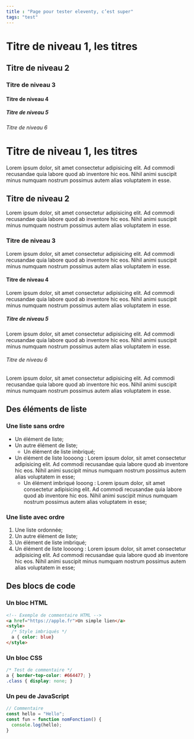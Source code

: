 ```yaml
---
title : "Page pour tester eleventy, c’est super"
tags: "test"
---
```


# Titre de niveau 1, les titres 
## Titre de niveau 2
### Titre de niveau 3
#### Titre de niveau 4
##### Titre de niveau 5
###### Titre de niveau 6


# Titre de niveau 1, les titres

Lorem ipsum dolor, sit amet consectetur adipisicing elit. Ad commodi recusandae quia labore quod ab inventore hic eos. Nihil animi suscipit minus numquam nostrum possimus autem alias voluptatem in esse.

## Titre de niveau 2

Lorem ipsum dolor, sit amet consectetur adipisicing elit. Ad commodi recusandae quia labore quod ab inventore hic eos. Nihil animi suscipit minus numquam nostrum possimus autem alias voluptatem in esse.

### Titre de niveau 3

Lorem ipsum dolor, sit amet consectetur adipisicing elit. Ad commodi recusandae quia labore quod ab inventore hic eos. Nihil animi suscipit minus numquam nostrum possimus autem alias voluptatem in esse.

#### Titre de niveau 4

Lorem ipsum dolor, sit amet consectetur adipisicing elit. Ad commodi recusandae quia labore quod ab inventore hic eos. Nihil animi suscipit minus numquam nostrum possimus autem alias voluptatem in esse.

##### Titre de niveau 5

Lorem ipsum dolor, sit amet consectetur adipisicing elit. Ad commodi recusandae quia labore quod ab inventore hic eos. Nihil animi suscipit minus numquam nostrum possimus autem alias voluptatem in esse.

###### Titre de niveau 6

Lorem ipsum dolor, sit amet consectetur adipisicing elit. Ad commodi recusandae quia labore quod ab inventore hic eos. Nihil animi suscipit minus numquam nostrum possimus autem alias voluptatem in esse.

## Des éléments de liste

### Une liste sans ordre

- Un élément de liste;
- Un autre élément de liste;
  - Un élément de liste imbriqué;
- Un élément de liste loooong : Lorem ipsum dolor, sit amet consectetur adipisicing elit. Ad commodi recusandae quia labore quod ab inventore hic eos. Nihil animi suscipit minus numquam nostrum possimus autem alias voluptatem in esse;
  - Un élément imbriqué looong : Lorem ipsum dolor, sit amet consectetur adipisicing elit. Ad commodi recusandae quia labore quod ab inventore hic eos. Nihil animi suscipit minus numquam nostrum possimus autem alias voluptatem in esse;

### Une liste avec ordre

1. Une liste ordonnée;
2. Un autre élément de liste;
  1. Un élément de liste imbriqué;
3. Un élément de liste loooong : Lorem ipsum dolor, sit amet consectetur adipisicing elit. Ad commodi recusandae quia labore quod ab inventore hic eos. Nihil animi suscipit minus numquam nostrum possimus autem alias voluptatem in esse;


## Des blocs de code

### Un bloc HTML

```html
<!-- Exemple de commentaire HTML -->
<a href="https://apple.fr">Un simple lien</a>
<style>
  /* Style imbriqués */
  a { color: blue}
</style>
```

### Un bloc CSS

```css
/* Test de commentaire */
a { border-top-color: #664477; }
.class { display: none; }
```

### Un peu de JavaScript

```js
// Commentaire
const hello = "Hello";
const fun = function nomFonction() {
  console.log(hello);
}
```

